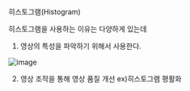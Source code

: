 히스토그램(Histogram)

히스토그램을 사용하는 이유는 다양하게 있는데

1. 영상의 특성을 파악하기 위해서 사용한다.

![image](https://github.com/user-attachments/assets/2ced2d45-21d0-43a0-87f1-87165634fd25)


2. 영상 조작을 통해 영상 품질 개선
   ex)히스토그램 평활화
   
